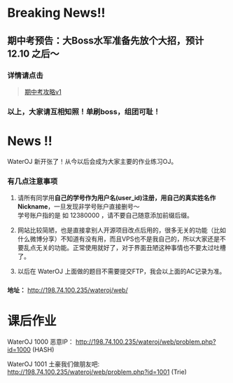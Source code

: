 # Breaking News!!
## 期中考预告：大Boss水军准备先放个大招，预计 12.10 之后～ 
### 详情请点击 
> [期中考攻略v1](midterm.md)

### 以上，大家请互相知照！单刷boss，组团可耻！

# News !!
WaterOJ 新开张了！从今以后会成为大家主要的作业练习OJ。  

### 有几点注意事项
1. 请所有同学用**自己的学号作为用户名(user_id)**注册，用自己的**真实姓名作Nickname**，一旦发现非学号账户直接删号～   
   学号账户指的是 如 12380000 ，请不要自己随意添加前缀后缀。  

2. 网站比较简陋，也是直接拿别人开源项目改点后用的，很多无关的功能（比如什么微博分享）不知道有没有用，而且VPS也不是我自己的，所以大家还是不要乱点无关的功能。正常使用就好了，对于界面丑陋这种事情也不要太过吐槽了。  

3. 以后在 WaterOJ 上面做的题目不需要提交FTP，我会以上面的AC记录为准。  


###

**地址：** http://198.74.100.235/wateroj/web/

# 课后作业
WaterOJ 1000 恶意IP： http://198.74.100.235/wateroj/web/problem.php?id=1000        (HASH)  

WaterOJ 1001 土豪我们做朋友吧:  http://198.74.100.235/wateroj/web/problem.php?id=1001  (Trie)


